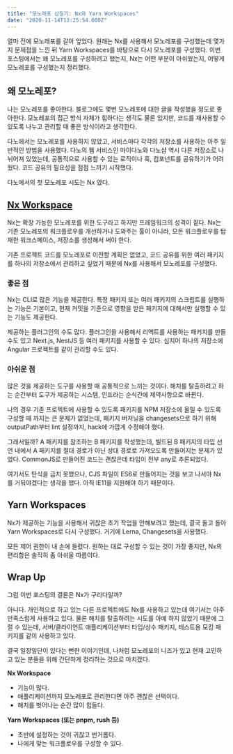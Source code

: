 ```yaml
---
title: "모노레포 삽질기: Nx와 Yarn Workspaces"
date: "2020-11-14T13:25:54.000Z"
---
```


얼마 전에 모노레포를 갈아 엎었다. 원래는 Nx를 사용해서 모노레포를 구성했는데 몇가지 문제점을 느낀 뒤 Yarn Workspaces를 바탕으로 다시 모노레포를 구성했다. 이번 포스팅에서는 왜 모노레포를 구성하려고 했는지, Nx는 어떤 부분이 아쉬웠는지, 어떻게 모노레포를 구성했는지 정리했다.

## 왜 모노레포?

나는 모노레포를 좋아한다. 블로그에도 몇번 모노레포에 대한 글을 작성했을 정도로 좋아한다. 모노레포의 접근 방식 자체가 힙하다는 생각도 물론 있지만, 코드를 재사용할 수 있도록 나누고 관리할 때 좋은 방식이라고 생각한다.

다노에서는 모노레포를 사용하지 않았고, 서비스마다 각각의 저장소를 사용하는 아주 일반적인 방법을 사용했다. 다노의 웹 서비스인 마이다노와 다노샵 역시 다른 저장소로 나뉘어져 있었는데, 공통적으로 사용할 수 있는 로직이나 훅, 컴포넌트를 공유하기가 어려웠다. 코드 공유의 필요성을 점점 느끼기 시작했다.

다노에서의 첫 모노레포 시도는 Nx 였다.

## [Nx Workspace](https://nx.dev/react)

Nx는 확장 가능한 모노레포를 위한 도구라고 하지만 프레임워크의 성격이 짙다. Nx는 기존 모노레포의 워크플로우를 개선하거나 도와주는 툴이 아니라, 모든 워크플로우를 탑재한 워크스페이스, 저장소를 생성해서 써야 한다.

기존 프로젝트 코드를 모노레포로 이전할 계획은 없었고, 코드 공유를 위한 여러 패키지를 하나의 저장소에서 관리하고 싶었기 때문에 Nx를 사용해서 모노레포를 구성했다.

### 좋은 점

Nx는 CLI로 많은 기능을 제공한다. 특정 패키지 또는 여러 패키지의 스크립트를 실행하는 기능은 기본이고, 현재 커밋을 기준으로 영향을 받은 패키지에 대해서만 실행할 수 있는 기능도 제공한다.

제공하는 플러그인의 수도 많다. 플러그인을 사용해서 리액트를 사용하는 패키지를 만들 수도 있고 Next.js, NestJS 등 여러 패키지를 사용할 수 있다. 심지어 하나의 저장소에 Angular 프로젝트를 같이 관리할 수도 있다.

### 아쉬운 점

많은 것을 제공하는 도구를 사용할 때 공통적으로 느끼는 것이다. 해치를 탈출하려고 하는 순간부터 도구가 제공하는 시스템, 인프라는 순식간에 제약사항으로 바뀐다.

나의 경우 기존 프로젝트에 사용할 수 있도록 패키지를 NPM 저장소에 올릴 수 있도록 구성할 때 까지는 큰 문제가 없었는데, 패키지 버저닝을 changesets으로 하기 위해 outputPath부터 lint 설정까지, hack에 가깝게 수정해야 했다.

그래서일까? A 패키지를 참조하는 B 패키지를 작성했는데, 빌드된 B 패키지의 타입 선언 내에서 A 패키지를 절대 경로가 아닌 상대 경로로 가져오도록 만들어지는 문제가 있었다. CommonJS로 만들어진 코드는 괜찮은데 타입이 전부 any로 추론되었다.

여기서도 탄식을 금치 못했으나, CJS 파일이 ES6로 만들어지는 것을 보고 나서야 Nx를 거둬야겠다는 생각을 했다. 아직 IE11을 지원해야 하기 때문이다.

## Yarn Workspaces

Nx가 제공하는 기능을 사용해서 귀찮은 초기 작업을 안해보려고 했는데, 결국 돌고 돌아 Yarn Workspaces로 다시 구성했다. 거기에 Lerna, Changesets을 사용했다.

모든 제어 권한이 내 손에 들렸다. 원하는 대로 구성할 수 있는 것이 가장 좋지만, Nx의 편리함은 솔직히 좀 아쉬울 따름이다.

## Wrap Up

그럼 이번 포스팅의 결론은 Nx가 구리다일까?

아니다. 개인적으로 하고 있는 다른 프로젝트에도 Nx를 사용하고 있는데 여기서는 아주 만족스럽게 사용하고 있다. 물론 해치를 탈출하려는 시도를 아예 하지 않았기 때문에 그럴 수 있는데, 서버/클라이언트 애플리케이션부터 타입/상수 패키지, 테스트용 모킹 패키지를 같이 사용하고 있다.

결국 일장일단이 있다는 뻔한 이야기인데, 나처럼 모노레포의 니즈가 있고 현재 고민하고 있는 분들을 위해 간단하게 정리하는 것으로 마치겠다.

**Nx Workspace**

- 기능이 많다.
- 애플리케이션까지 모노레포로 관리한다면 아주 괜찮은 선택이다.
- 해치를 벗어나는 순간 많이 힘들다.

**Yarn Workspaces (또는 pnpm, rush 등)**

- 초반에 설정하는 것이 귀찮고 번거롭다.
- 나에게 맞는 워크플로우를 구성할 수 있다.
